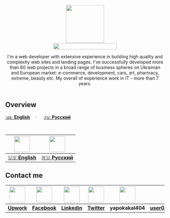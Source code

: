<p align="center">
  <a href="https://kpolosin.github.io/">
    <img src="https://kpolosin.github.io/dist/images/small-logo.svg" width=120 height=120>
    <br>
    <img src="https://kpolosin.github.io/dist/images/name-logo.svg" width=200 height=20>
  </a>


<p align="center">
    I'm a web developer with extensive experience in building high quality and complexity web sites and landing pages. I've successfully developed more than 60 web projects in a broad range of business spheres on Ukrainian and European market: e-commerce, development, cars, art, pharmacy, extreme, beauty etc.
    My overall of experience work in IT - more than 7 years.
    <br><br>
  </p>
</p>
<p>
    <h2><strong>Overview</strong></h2>
    <a href="https://kpolosin.github.io">:us: <b>English</b></a>&emsp; &middot; &emsp;
    <a href="https://kpolosin.github.io/rus/index.html">:ru: <b>Русский</b></a>

</p>
<br>

| <a href="https://kpolosin.github.io"><img src="https://kpolosin.github.io/dist/images/USA-flag.png" width=50 height=50></a>| <a href="https://kpolosin.github.io/rus/index.html"><img src="https://kpolosin.github.io/dist/images/Russian-flag.png" width=50 height=50></a> |
| :---: | :---: |
| <a href="https://kpolosin.github.io">:us: <b>English</b></a> | <a href="https://kpolosin.github.io/rus/index.html">:ru: <b>Русский</b></a>|

<h2><strong>Contact me</strong></h2>

| <a href="https://www.upwork.com/o/profiles/users/_~013f4766f5942a8a0c/"><img src="https://kpolosin.github.io/dist/images/Upwork.svg" width=50 height=50></a> | <a href="https://www.facebook.com/kostya.polosin/"><img src="https://kpolosin.github.io/dist/images/Facebook.svg" width=50 height=50></a> | <a href="https://www.linkedin.com/in/konstantinpolosin/"><img src="https://kpolosin.github.io/dist/images/LinkedIn.svg" width=50 height=50></a> | <a href="https://twitter.com/PKostya404"><img src="https://kpolosin.github.io/dist/images/Twitter.svg" width=50 height=50></a> | <img src="https://kpolosin.github.io/dist/images/Skype.svg" width=50 height=50> | <a href="mailto:user0403@gmail.com"><img src="https://kpolosin.github.io/dist/images/Gmail.svg" width=50 height=50></a> |
| :---: | :---: | :---: | :---: | :---: | :---: |
| <a href="https://www.upwork.com/o/profiles/users/_~013f4766f5942a8a0c/"><b>Upwork</b></a> | <a href="https://www.facebook.com/kostya.polosin/"><b>Facebook</b></a> | <a href="https://www.linkedin.com/in/konstantinpolosin/"><b>Linkedin</b></a> | <a href="https://twitter.com/PKostya404"><b>Twitter</b></a> | <b>yapokakal404</b> | <a href="mailto:user0403@gmail.com"><b>user0403@gmail.com</b></a> |

